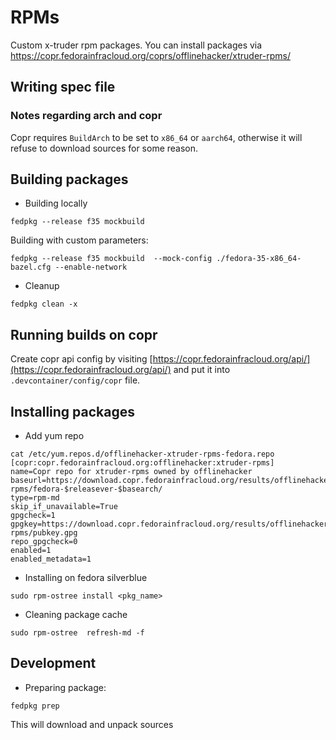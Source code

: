# RPMs

Custom x-truder rpm packages. You can install packages via https://copr.fedorainfracloud.org/coprs/offlinehacker/xtruder-rpms/

## Writing spec file

### Notes regarding arch and copr

Copr requires `BuildArch` to be set to `x86_64` or `aarch64`, otherwise it will refuse to download
sources for some reason.

## Building packages

- Building locally

```
fedpkg --release f35 mockbuild
```

Building with custom parameters:

```
fedpkg --release f35 mockbuild  --mock-config ./fedora-35-x86_64-bazel.cfg --enable-network
```

- Cleanup

```
fedpkg clean -x
```

## Running builds on copr

Create copr api config by visiting [https://copr.fedorainfracloud.org/api/](https://copr.fedorainfracloud.org/api/)
and put it into `.devcontainer/config/copr` file.

## Installing packages

- Add yum repo

```
cat /etc/yum.repos.d/offlinehacker-xtruder-rpms-fedora.repo 
[copr:copr.fedorainfracloud.org:offlinehacker:xtruder-rpms]
name=Copr repo for xtruder-rpms owned by offlinehacker
baseurl=https://download.copr.fedorainfracloud.org/results/offlinehacker/xtruder-rpms/fedora-$releasever-$basearch/
type=rpm-md
skip_if_unavailable=True
gpgcheck=1
gpgkey=https://download.copr.fedorainfracloud.org/results/offlinehacker/xtruder-rpms/pubkey.gpg
repo_gpgcheck=0
enabled=1
enabled_metadata=1
```

- Installing on fedora silverblue

```
sudo rpm-ostree install <pkg_name>
```

- Cleaning package cache

```
sudo rpm-ostree  refresh-md -f
```

## Development

- Preparing package:

```
fedpkg prep
```

This will download and unpack sources
